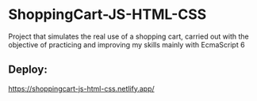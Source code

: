 # ShoppingCart-JS-HTML-CSS
Project that simulates the real use of a shopping cart, carried out with the objective of practicing and improving my skills mainly with EcmaScript 6
## Deploy:
https://shoppingcart-js-html-css.netlify.app/
